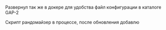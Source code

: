 Развернул так же в докере для удобства
файл конфигурации в каталоге GAP-2

Скрипт рандомайзер в процессе, после обновления добавлю
